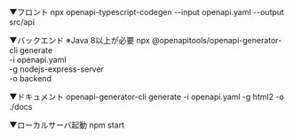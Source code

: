 ▼フロント
npx openapi-typescript-codegen --input openapi.yaml --output src/api

▼バックエンド
※Java 8以上が必要
npx @openapitools/openapi-generator-cli generate \
  -i openapi.yaml \
  -g nodejs-express-server \
  -o backend

▼ドキュメント
openapi-generator-cli generate -i openapi.yaml -g html2 -o ./docs

▼ローカルサーバ起動
npm start
